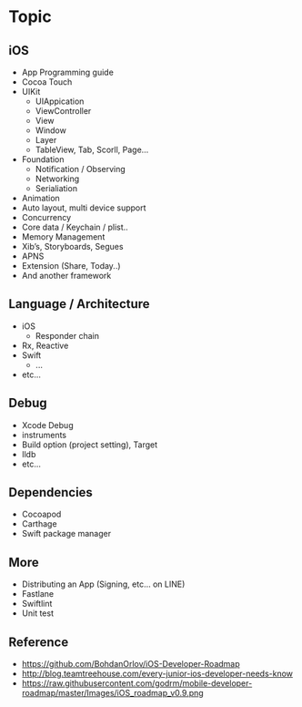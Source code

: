 Topic
===

iOS
---
* App Programming guide
* Cocoa Touch
 * UIKit
   * UIAppication
   * ViewController
   * View
   * Window
   * Layer
   * TableView, Tab, Scorll, Page…
 * Foundation
   * Notification / Observing
   * Networking
   * Serialiation
* Animation
* Auto layout, multi device support
* Concurrency
* Core data / Keychain / plist..
* Memory Management
* Xib’s, Storyboards, Segues
* APNS
* Extension (Share, Today..)
* And another framework

Language / Architecture
---
* iOS
  * Responder chain
* Rx, Reactive
* Swift
  * ...
* etc...

Debug
---
* Xcode Debug
* instruments
* Build option (project setting), Target
* lldb
* etc...

Dependencies
---
* Cocoapod
* Carthage
* Swift package manager

More
---
* Distributing an App (Signing, etc… on LINE)
* Fastlane
* Swiftlint
* Unit test

Reference
---
* https://github.com/BohdanOrlov/iOS-Developer-Roadmap
* http://blog.teamtreehouse.com/every-junior-ios-developer-needs-know
* https://raw.githubusercontent.com/godrm/mobile-developer-roadmap/master/Images/iOS_roadmap_v0.9.png
